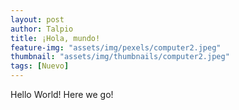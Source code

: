 ```yaml
---
layout: post
author: Talpio
title: ¡Hola, mundo!
feature-img: "assets/img/pexels/computer2.jpeg"
thumbnail: "assets/img/thumbnails/computer2.jpeg"
tags: [Nuevo]
---
```


Hello World! Here we go!
